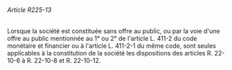###### Article R225-13

Lorsque la société est constituée sans offre au public, ou par la voie d'une offre au public mentionnée au 1° ou 2° de l'article L. 411-2 du code monétaire et financier ou à l'article L. 411-2-1 du même code, sont seules applicables à la constitution de la société les dispositions des articles R. 22-10-6 à R. 22-10-8 et R. 22-10-12.

